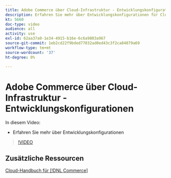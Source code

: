 ```yaml
---
title: Adobe Commerce über Cloud-Infrastruktur - Entwicklungskonfigurationen
description: Erfahren Sie mehr über Entwicklungskonfigurationen für Cloud-Projekte.
kt: 5660
doc-type: video
audience: all
activity: use
exl-id: 62aa37a0-1e34-4915-b16e-6c6a9803a967
source-git-commit: 1eb2cd22f9bded77032ad0ed43c3f2ca84879a69
workflow-type: tm+mt
source-wordcount: '37'
ht-degree: 0%

---
```


# Adobe Commerce über Cloud-Infrastruktur - Entwicklungskonfigurationen

In diesem Video:

- Erfahren Sie mehr über Entwicklungskonfigurationen

>[!VIDEO](https://video.tv.adobe.com/v/35696?quality=12&learn=on)

## Zusätzliche Ressourcen

[Cloud-Handbuch für [!DNL Commerce]](https://devdocs.magento.com/cloud/bk-cloud.html)
